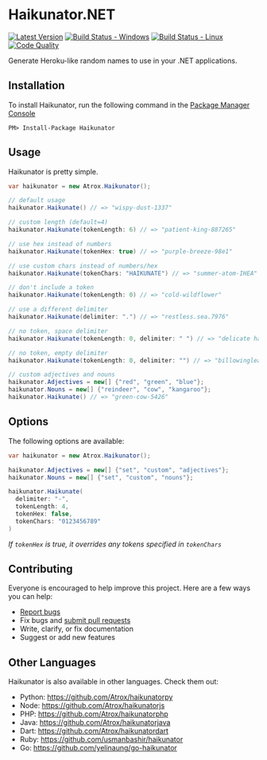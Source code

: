 # Haikunator.NET

[![Latest Version](https://img.shields.io/nuget/v/Haikunator.svg?style=flat-square)](https://www.nuget.org/packages/Haikunator)
[![Build Status - Windows](https://img.shields.io/appveyor/ci/Atrox/haikunator-net.svg?style=flat-square&label=windows)](https://ci.appveyor.com/project/Atrox/haikunator-net)
[![Build Status - Linux](https://img.shields.io/travis/Atrox/haikunator.net.svg?style=flat-square&label=linux)](https://travis-ci.org/Atrox/haikunator.net)
[![Code Quality](https://img.shields.io/coverity/scan/4972.svg?style=flat-square)](https://scan.coverity.com/projects/4972)


Generate Heroku-like random names to use in your .NET applications.

## Installation

To install Haikunator, run the following command in the [Package Manager Console](http://docs.nuget.org/consume/package-manager-console)
```
PM> Install-Package Haikunator
```

## Usage

Haikunator is pretty simple.

```cs
var haikunator = new Atrox.Haikunator();

// default usage
haikunator.Haikunate() // => "wispy-dust-1337"

// custom length (default=4)
haikunator.Haikunate(tokenLength: 6) // => "patient-king-887265"

// use hex instead of numbers
haikunator.Haikunate(tokenHex: true) // => "purple-breeze-98e1"

// use custom chars instead of numbers/hex
haikunator.Haikunate(tokenChars: "HAIKUNATE") // => "summer-atom-IHEA"

// don't include a token
haikunator.Haikunate(tokenLength: 0) // => "cold-wildflower"

// use a different delimiter
haikunator.Haikunate(delimiter: ".") // => "restless.sea.7976"

// no token, space delimiter
haikunator.Haikunate(tokenLength: 0, delimiter: " ") // => "delicate haze"

// no token, empty delimiter
haikunator.Haikunate(tokenLength: 0, delimiter: "") // => "billowingleaf"

// custom adjectives and nouns
haikunator.Adjectives = new[] {"red", "green", "blue"};
haikunator.Nouns = new[] {"reindeer", "cow", "kangaroo"};
haikunator.Haikunate() // => "green-cow-5426"
```

## Options

The following options are available:

```cs
var haikunator = new Atrox.Haikunator();

haikunator.Adjectives = new[] {"set", "custom", "adjectives"};
haikunator.Nouns = new[] {"set", "custom", "nouns"};

haikunator.Haikunate(
  delimiter: "-",
  tokenLength: 4,
  tokenHex: false,
  tokenChars: "0123456789"
)
```
*If ```tokenHex``` is true, it overrides any tokens specified in ```tokenChars```*

## Contributing

Everyone is encouraged to help improve this project. Here are a few ways you can help:

- [Report bugs](https://github.com/Atrox/haikunator.net/issues)
- Fix bugs and [submit pull requests](https://github.com/Atrox/haikunator.net/pulls)
- Write, clarify, or fix documentation
- Suggest or add new features

## Other Languages

Haikunator is also available in other languages. Check them out:

- Python: https://github.com/Atrox/haikunatorpy
- Node: https://github.com/Atrox/haikunatorjs
- PHP: https://github.com/Atrox/haikunatorphp
- Java: https://github.com/Atrox/haikunatorjava
- Dart: https://github.com/Atrox/haikunatordart
- Ruby: https://github.com/usmanbashir/haikunator
- Go: https://github.com/yelinaung/go-haikunator